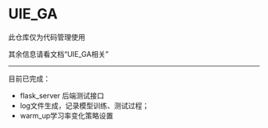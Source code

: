 # UIE_GA

此仓库仅为代码管理使用  

其余信息请看文档“UIE_GA相关”  

----
目前已完成：
- flask_server 后端测试接口
- log文件生成，记录模型训练、测试过程；
- warm_up学习率变化策略设置
